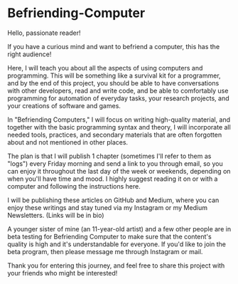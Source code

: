 # Befriending-Computer

Hello, passionate reader!

If you have a curious mind and want to befriend a computer, this has the right audience!

Here, I will teach you about all the aspects of using computers and programming. This will be something like a survival kit for a programmer, and by the end of this project, you should be able to have conversations with other developers, read and write code, and be able to comfortably use programming for automation of everyday tasks, your research projects, and your creations of software and games.

In "Befriending Computers," I will focus on writing high-quality material, and together with the basic programming syntax and theory, I will incorporate all needed tools, practices, and secondary materials that are often forgotten about and not mentioned in other places.

The plan is that I will publish 1 chapter (sometimes I'll refer to them as "logs") every Friday morning and send a link to you through email, so you can enjoy it throughout the last day of the week or weekends, depending on when you'll have time and mood. I highly suggest reading it on or with a computer and following the instructions here.

I will be publishing these articles on GitHub and Medium, where you can enjoy these writings and stay tuned via my Instagram or my Medium Newsletters. (Links will be in bio)

A younger sister of mine (an 11-year-old artist) and a few other people are in beta testing for Befriending Computer to make sure that the content's quality is high and it's understandable for everyone. If you'd like to join the beta program, then please message me through Instagram or mail.

Thank you for entering this journey, and feel free to share this project with your friends who might be interested!